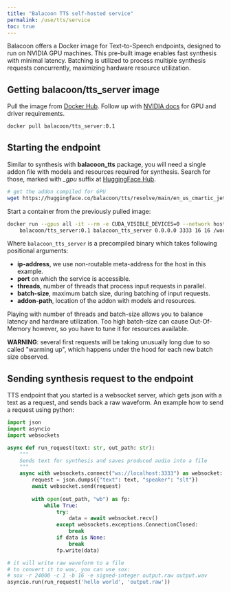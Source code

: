 ```yaml
---
title: "Balacoon TTS self-hosted service"
permalink: /use/tts/service
toc: true
---
```


Balacoon offers a Docker image for Text-to-Speech endpoints, designed to run on NVIDIA GPU machines.
This pre-built image enables fast synthesis with minimal latency.
Batching is utilized to process multiple synthesis requests concurrently,
maximizing hardware resource utilization.

## Getting **balacoon/tts_server** image

Pull the image from [Docker Hub](https://hub.docker.com/r/balacoon/tts_server).
Follow up with [NVIDIA docs](https://docs.nvidia.com/deeplearning/triton-inference-server/release-notes/rel_22-08.html) for GPU and driver requirements.

```bash
docker pull balacoon/tts_server:0.1
```

## Starting the endpoint

Similar to synthesis with **balacoon_tts** package, you will need a single
addon file with models and resources required for synthesis. Search for those,
marked with *_gpu* suffix at [HuggingFace Hub](https://huggingface.co/balacoon/tts).

```bash
# get the addon compiled for GPU
wget https://huggingface.co/balacoon/tts/resolve/main/en_us_cmartic_jets_gpu.addon
```

Start a container from the previously pulled image:

```bash
docker run --gpus all -it --rm -e CUDA_VISIBLE_DEVICES=0 --network host -v $PWD:/workspace \
    balacoon/tts_server:0.1 balacoon_tts_server 0.0.0.0 3333 16 16 /workspace/en_us_cmartic_jets_gpu.addon
```

Where `balacoon_tts_server` is a precompiled binary which takes following positional arguments:

- **ip-address**, we use non-routable meta-address for the host in this example.
- **port** on which the service is accessible.
- **threads**, number of threads that process input requests in parallel.
- **batch-size**, maximum batch size, during batching of input requests.
- **addon-path**, location of the addon with models and resources.

Playing with number of threads and batch-size allows you to balance latency and hardware utilization.
Too high batch-size can cause Out-Of-Memory however, so you have to tune it for resources available.

**WARNING**: several first requests will be taking unusually long due to so called "warming up",
which happens under the hood for each new batch size observed.

## Sending synthesis request to the endpoint

TTS endpoint that you started is a websocket server, which gets json with a text as a request,
and sends back a raw waveform. An example how to send a request using python:

```python
import json
import asyncio
import websockets

async def run_request(text: str, out_path: str):
    """
    Sends text for synthesis and saves produced audio into a file
    """
    async with websockets.connect("ws://localhost:3333") as websocket:
        request = json.dumps({"text": text, "speaker": "slt"})
        await websocket.send(request)
        
        with open(out_path, "wb") as fp:
            while True:
                try:
                    data = await websocket.recv()
                except websockets.exceptions.ConnectionClosed:
                    break
                if data is None:
                    break
                fp.write(data)

# it will write raw waveform to a file
# to convert it to wav, you can use sox:
# sox -r 24000 -c 1 -b 16 -e signed-integer output.raw output.wav
asyncio.run(run_request('hello world', 'output.raw'))
```
